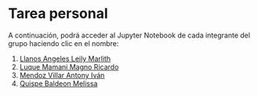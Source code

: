 # Tarea personal

A continuación, podrá acceder al Jupyter Notebook de cada integrante del grupo haciendo clic en el nombre:

1. [Llanos Angeles Leily Marlith](https://github.com/Magno-Luque/PI1/blob/main/PI1/Entregables/Entregable_2/CNN_perros_y_gatos_(personal)/leily-llanos.ipynb)
2. [Luque Mamani Magno Ricardo](/PI1/Entregables/Entregable_2/CNN_perros_y_gatos_(personal)/CNN_Magno_Luque.ipynb)
3. [Mendoz Villar Antony Iván](https://github.com/Magno-Luque/PI1/blob/main/PI1/Entregables/Entregable_2/CNN_perros_y_gatos_(personal)/cnn-mendoza-villar-antony.ipynb)
4. [Quispe Baldeon Melissa](https://github.com/Magno-Luque/PI1/blob/main/PI1/Entregables/Entregable_2/CNN_perros_y_gatos_(personal)/CNN_Melissa_Quispe.ipynb)
